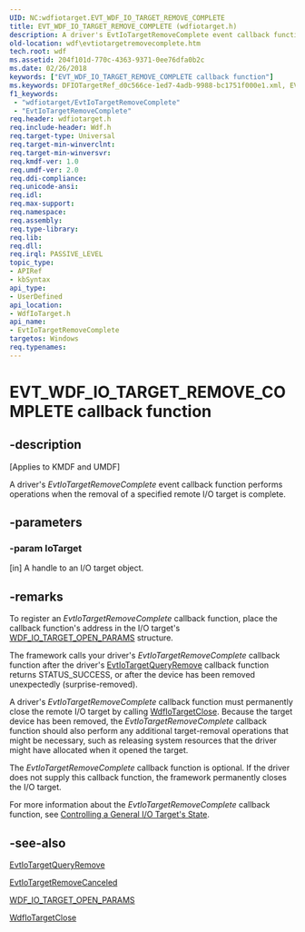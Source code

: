 ```yaml
---
UID: NC:wdfiotarget.EVT_WDF_IO_TARGET_REMOVE_COMPLETE
title: EVT_WDF_IO_TARGET_REMOVE_COMPLETE (wdfiotarget.h)
description: A driver's EvtIoTargetRemoveComplete event callback function performs operations when the removal of a specified remote I/O target is complete.
old-location: wdf\evtiotargetremovecomplete.htm
tech.root: wdf
ms.assetid: 204f101d-770c-4363-9371-0ee76dfa0b2c
ms.date: 02/26/2018
keywords: ["EVT_WDF_IO_TARGET_REMOVE_COMPLETE callback function"]
ms.keywords: DFIOTargetRef_d0c566ce-1ed7-4adb-9988-bc1751f000e1.xml, EVT_WDF_IO_TARGET_REMOVE_COMPLETE, EVT_WDF_IO_TARGET_REMOVE_COMPLETE callback, EvtIoTargetRemoveComplete, EvtIoTargetRemoveComplete callback function, kmdf.evtiotargetremovecomplete, wdf.evtiotargetremovecomplete, wdfiotarget/EvtIoTargetRemoveComplete
f1_keywords:
 - "wdfiotarget/EvtIoTargetRemoveComplete"
 - "EvtIoTargetRemoveComplete"
req.header: wdfiotarget.h
req.include-header: Wdf.h
req.target-type: Universal
req.target-min-winverclnt: 
req.target-min-winversvr: 
req.kmdf-ver: 1.0
req.umdf-ver: 2.0
req.ddi-compliance: 
req.unicode-ansi: 
req.idl: 
req.max-support: 
req.namespace: 
req.assembly: 
req.type-library: 
req.lib: 
req.dll: 
req.irql: PASSIVE_LEVEL
topic_type:
- APIRef
- kbSyntax
api_type:
- UserDefined
api_location:
- WdfIoTarget.h
api_name:
- EvtIoTargetRemoveComplete
targetos: Windows
req.typenames: 
---
```


# EVT_WDF_IO_TARGET_REMOVE_COMPLETE callback function


## -description


<p class="CCE_Message">[Applies to KMDF and UMDF]</p>

A driver's <i>EvtIoTargetRemoveComplete</i> event callback function performs operations when the removal of a specified remote I/O target is complete.


## -parameters




### -param IoTarget 
[in]
A handle to an I/O target object. 


## -remarks



To register an <i>EvtIoTargetRemoveComplete</i> callback function, place the callback function's address in the I/O target's <a href="https://docs.microsoft.com/windows-hardware/drivers/ddi/wdfiotarget/ns-wdfiotarget-_wdf_io_target_open_params">WDF_IO_TARGET_OPEN_PARAMS</a> structure. 

The framework calls your driver's <i>EvtIoTargetRemoveComplete</i> callback function after the driver's <a href="https://docs.microsoft.com/windows-hardware/drivers/ddi/wdfiotarget/nc-wdfiotarget-evt_wdf_io_target_query_remove">EvtIoTargetQueryRemove</a> callback function returns STATUS_SUCCESS, or after the device has been removed unexpectedly (surprise-removed).

A driver's <i>EvtIoTargetRemoveComplete</i> callback function must permanently close the remote I/O target by calling <a href="https://docs.microsoft.com/windows-hardware/drivers/ddi/wdfiotarget/nf-wdfiotarget-wdfiotargetclose">WdfIoTargetClose</a>. Because the target device has been removed, the <i>EvtIoTargetRemoveComplete</i> callback function should also perform any additional target-removal operations that might be necessary, such as releasing system resources that the driver might have allocated when it opened the target.

The <i>EvtIoTargetRemoveComplete</i> callback function is optional. If the driver does not supply this callback function, the framework permanently closes the I/O target.

For more information about the <i>EvtIoTargetRemoveComplete</i> callback function, see <a href="https://docs.microsoft.com/windows-hardware/drivers/wdf/controlling-a-general-i-o-target-s-state">Controlling a General I/O Target's State</a>.






## -see-also




<a href="https://docs.microsoft.com/windows-hardware/drivers/ddi/wdfiotarget/nc-wdfiotarget-evt_wdf_io_target_query_remove">EvtIoTargetQueryRemove</a>



<a href="https://docs.microsoft.com/windows-hardware/drivers/ddi/wdfiotarget/nc-wdfiotarget-evt_wdf_io_target_remove_canceled">EvtIoTargetRemoveCanceled</a>



<a href="https://docs.microsoft.com/windows-hardware/drivers/ddi/wdfiotarget/ns-wdfiotarget-_wdf_io_target_open_params">WDF_IO_TARGET_OPEN_PARAMS</a>



<a href="https://docs.microsoft.com/windows-hardware/drivers/ddi/wdfiotarget/nf-wdfiotarget-wdfiotargetclose">WdfIoTargetClose</a>
 

 

